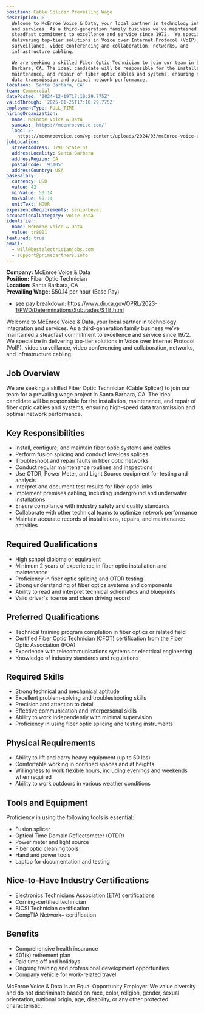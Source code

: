 ```yaml
---
position: Cable Splicer Prevailing Wage
description: >-
  Welcome to McEnroe Voice & Data, your local partner in technology integration
  and services. As a third-generation family business we’ve maintained a
  steadfast commitment to excellence and service since 1972.  We specialize in
  delivering top-tier solutions in Voice over Internet Protocol (VoIP), video
  surveillance, video conferencing and collaboration, networks, and
  infrastructure cabling.

  We are seeking a skilled Fiber Optic Technician to join our team in Santa
  Barbara, CA. The ideal candidate will be responsible for the installation,
  maintenance, and repair of fiber optic cables and systems, ensuring high-speed
  data transmission and optimal network performance.
location: 'Santa Barbara, CA'
team: Commercial
datePosted: '2024-12-19T17:10:29.775Z'
validThrough: '2025-01-25T17:10:29.775Z'
employmentType: FULL_TIME
hiringOrganization:
  name: McEnroe Voice & Data
  sameAs: 'https://mcenroevoice.com/'
  logo: >-
    https://mcenroevoice.com/wp-content/uploads/2024/03/mcEnroe-voice-and-data-logo.png
jobLocation:
  streetAddress: 3790 State St
  addressLocality: Santa Barbara
  addressRegion: CA
  postalCode: '93105'
  addressCountry: USA
baseSalary:
  currency: USD
  value: 42
  minValue: 50.14
  maxValue: 50.14
  unitText: HOUR
experienceRequirements: seniorLevel
occupationalCategory: Voice Data
identifier:
  name: McEnroe Voice & Data
  value: tr8001
featured: true
email:
  - will@bestelectricianjobs.com
  - support@primepartners.info
---
```


**Company:** McEnroe Voice & Data  
**Position:** Fiber Optic Technician  
**Location:** Santa Barbara, CA  
**Prevailing Wage:** $50.14 per hour (Base Pay) 
- see pay breakdown: https://www.dir.ca.gov/OPRL/2023-1/PWD/Determinations/Subtrades/STB.html


Welcome to McEnroe Voice & Data, your local partner in technology integration and services. As a third-generation family business we’ve maintained a steadfast commitment to excellence and service since 1972.  We specialize in delivering top-tier solutions in Voice over Internet Protocol (VoIP), video surveillance, video conferencing and collaboration, networks, and infrastructure cabling.

## Job Overview

We are seeking a skilled Fiber Optic Technician (Cable Splicer) to join our team for a prevailing wage project in Santa Barbara, CA. The ideal candidate will be responsible for the installation, maintenance, and repair of fiber optic cables and systems, ensuring high-speed data transmission and optimal network performance.

## Key Responsibilities

- Install, configure, and maintain fiber optic systems and cables
- Perform fusion splicing and conduct low-loss splices
- Troubleshoot and repair faults in fiber optic networks
- Conduct regular maintenance routines and inspections
- Use OTDR, Power Meter, and Light Source equipment for testing and analysis
- Interpret and document test results for fiber optic links
- Implement premises cabling, including underground and underwater installations
- Ensure compliance with industry safety and quality standards
- Collaborate with other technical teams to optimize network performance
- Maintain accurate records of installations, repairs, and maintenance activities

## Required Qualifications

- High school diploma or equivalent
- Minimum 2 years of experience in fiber optic installation and maintenance
- Proficiency in fiber optic splicing and OTDR testing
- Strong understanding of fiber optics systems and components
- Ability to read and interpret technical schematics and blueprints
- Valid driver's license and clean driving record

## Preferred Qualifications

- Technical training program completion in fiber optics or related field
- Certified Fiber Optic Technician (CFOT) certification from the Fiber Optic Association (FOA)
- Experience with telecommunications systems or electrical engineering
- Knowledge of industry standards and regulations

## Required Skills

- Strong technical and mechanical aptitude
- Excellent problem-solving and troubleshooting skills
- Precision and attention to detail
- Effective communication and interpersonal skills
- Ability to work independently with minimal supervision
- Proficiency in using fiber optic splicing and testing instruments

## Physical Requirements

- Ability to lift and carry heavy equipment (up to 50 lbs)
- Comfortable working in confined spaces and at heights
- Willingness to work flexible hours, including evenings and weekends when required
- Ability to work outdoors in various weather conditions

## Tools and Equipment

Proficiency in using the following tools is essential:

- Fusion splicer
- Optical Time Domain Reflectometer (OTDR)
- Power meter and light source
- Fiber optic cleaning tools
- Hand and power tools
- Laptop for documentation and testing

## Nice-to-Have Industry Certifications

- Electronics Technicians Association (ETA) certifications
- Corning-certified technician
- BICSI Technician certification
- CompTIA Network+ certification

## Benefits

- Comprehensive health insurance
- 401(k) retirement plan
- Paid time off and holidays
- Ongoing training and professional development opportunities
- Company vehicle for work-related travel

McEnroe Voice & Data is an Equal Opportunity Employer. We value diversity and do not discriminate based on race, color, religion, gender, sexual orientation, national origin, age, disability, or any other protected characteristic.
